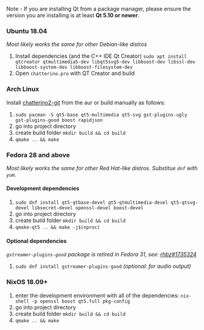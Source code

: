 Note - If you are installing Qt from a package manager, please ensure the version you are installing is at least **Qt 5.10 or newer**.

### Ubuntu 18.04
*Most likely works the same for other Debian-like distros*

1. Install dependencies (and the C++ IDE Qt Creator) `sudo apt install qtcreator qtmultimedia5-dev libqt5svg5-dev libboost-dev libssl-dev libboost-system-dev libboost-filesystem-dev`
1. Open `chatterino.pro` with QT Creator and build

### Arch Linux
Install [chatterino2-git](https://aur.archlinux.org/packages/chatterino2-git/) from the aur or build manually as follows:

1. `sudo pacman -S qt5-base qt5-multimedia qt5-svg gst-plugins-ugly gst-plugins-good boost rapidjson`
1. go into project directory
1. create build folder `mkdir build && cd build`
1. `qmake .. && make`

### Fedora 28 and above
*Most likely works the same for other Red Hat-like distros. Substitue `dnf` with `yum`.*
#### Development dependencies
1. `sudo dnf install qt5-qtbase-devel qt5-qtmultimedia-devel qt5-qtsvg-devel libsecret-devel openssl-devel boost-devel`
1. go into project directory
1. create build folder `mkdir build && cd build`
1. `qmake-qt5 .. && make -j$(nproc)`
#### Optional dependencies
*`gstreamer-plugins-good` package is retired in Fedora 31, see: [rhbz#1735324](https://bugzilla.redhat.com/show_bug.cgi?id=1735324)*
1. `sudo dnf install gstreamer-plugins-good` *(optional: for audio output)*

### NixOS 18.09+
1. enter the development environment with all of the dependencies: `nix-shell -p openssl boost qt5.full pkg-config`
1. go into project directory
1. create build folder `mkdir build && cd build`
1. `qmake .. && make`